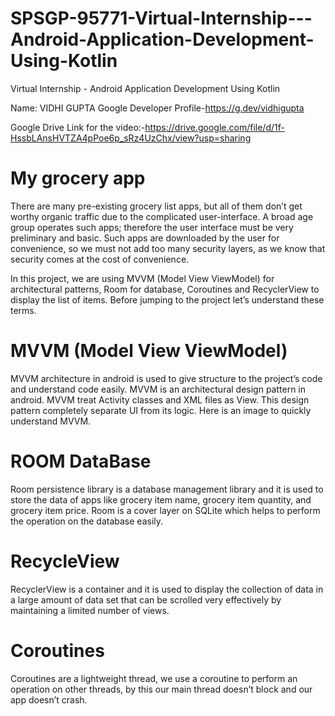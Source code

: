 # SPSGP-95771-Virtual-Internship---Android-Application-Development-Using-Kotlin
Virtual Internship - Android Application Development Using Kotlin

Name: VIDHI GUPTA
Google Developer Profile-https://g.dev/vidhigupta

Google Drive Link for the video:-https://drive.google.com/file/d/1f-HssbLAnsHVTZA4pPoe6p_sRz4UzChx/view?usp=sharing

# My grocery app 

There are many pre-existing grocery list apps, but all of them don’t get worthy organic traffic due to the complicated user-interface. A broad age group operates such apps; therefore the user interface must be very preliminary and basic. Such apps are downloaded by the user for convenience, so we must not add too many security layers, as we know that security comes at the cost of convenience.

In this project, we are using MVVM (Model View ViewModel) for architectural patterns, Room for database, Coroutines and RecyclerView to display the list of items. Before jumping to the project let’s understand these terms.
# MVVM (Model View ViewModel)

MVVM architecture in android is used to give structure to the project’s code and understand code easily. MVVM is an architectural design pattern in android. MVVM treat Activity classes and XML files as View. This design pattern completely separate UI from its logic. Here is an image to quickly understand MVVM.
# ROOM DataBase

Room persistence library is a database management library and it is used to store the data of apps like grocery item name, grocery item quantity, and grocery item price. Room is a cover layer on SQLite which helps to perform the operation on the database easily.
# RecycleView

RecyclerView is a container and it is used to display the collection of data in a large amount of data set that can be scrolled very effectively by maintaining a limited number of views.
# Coroutines

Coroutines are a lightweight thread, we use a coroutine to perform an operation on other threads, by this our main thread doesn’t block and our app doesn’t crash.
